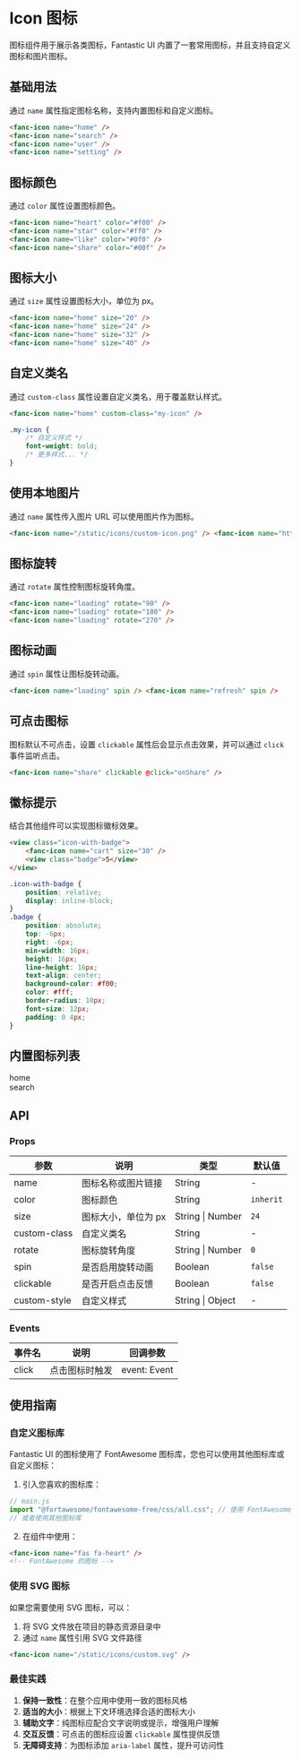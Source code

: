 # Icon 图标

图标组件用于展示各类图标，Fantastic UI 内置了一套常用图标，并且支持自定义图标和图片图标。

## 基础用法

通过 `name` 属性指定图标名称，支持内置图标和自定义图标。

```html
<fanc-icon name="home" />
<fanc-icon name="search" />
<fanc-icon name="user" />
<fanc-icon name="setting" />
```

## 图标颜色

通过 `color` 属性设置图标颜色。

```html
<fanc-icon name="heart" color="#f00" />
<fanc-icon name="star" color="#ff0" />
<fanc-icon name="like" color="#0f0" />
<fanc-icon name="share" color="#00f" />
```

## 图标大小

通过 `size` 属性设置图标大小，单位为 px。

```html
<fanc-icon name="home" size="20" />
<fanc-icon name="home" size="24" />
<fanc-icon name="home" size="32" />
<fanc-icon name="home" size="40" />
```

## 自定义类名

通过 `custom-class` 属性设置自定义类名，用于覆盖默认样式。

```html
<fanc-icon name="home" custom-class="my-icon" />
```

```css
.my-icon {
    /* 自定义样式 */
    font-weight: bold;
    /* 更多样式... */
}
```

## 使用本地图片

通过 `name` 属性传入图片 URL 可以使用图片作为图标。

```html
<fanc-icon name="/static/icons/custom-icon.png" /> <fanc-icon name="https://example.com/icon.png" size="40" />
```

## 图标旋转

通过 `rotate` 属性控制图标旋转角度。

```html
<fanc-icon name="loading" rotate="90" />
<fanc-icon name="loading" rotate="180" />
<fanc-icon name="loading" rotate="270" />
```

## 图标动画

通过 `spin` 属性让图标旋转动画。

```html
<fanc-icon name="loading" spin /> <fanc-icon name="refresh" spin />
```

## 可点击图标

图标默认不可点击，设置 `clickable` 属性后会显示点击效果，并可以通过 `click` 事件监听点击。

```html
<fanc-icon name="share" clickable @click="onShare" />
```

## 徽标提示

结合其他组件可以实现图标徽标效果。

```html
<view class="icon-with-badge">
    <fanc-icon name="cart" size="30" />
    <view class="badge">5</view>
</view>
```

```css
.icon-with-badge {
    position: relative;
    display: inline-block;
}
.badge {
    position: absolute;
    top: -6px;
    right: -6px;
    min-width: 16px;
    height: 16px;
    line-height: 16px;
    text-align: center;
    background-color: #f00;
    color: #fff;
    border-radius: 10px;
    font-size: 12px;
    padding: 0 4px;
}
```

## 内置图标列表

<div class="icon-grid">
  <!-- 此处应展示所有内置图标的预览，实际项目中需要补充具体图标 -->
  <div class="icon-item">
    <fanc-icon name="home" />
    <div class="icon-name">home</div>
  </div>
  <div class="icon-item">
    <fanc-icon name="search" />
    <div class="icon-name">search</div>
  </div>
  <!-- 更多图标... -->
</div>

## API

### Props

| 参数         | 说明                | 类型             | 默认值    |
| ------------ | ------------------- | ---------------- | --------- |
| name         | 图标名称或图片链接  | String           | -         |
| color        | 图标颜色            | String           | `inherit` |
| size         | 图标大小，单位为 px | String \| Number | `24`      |
| custom-class | 自定义类名          | String           | -         |
| rotate       | 图标旋转角度        | String \| Number | `0`       |
| spin         | 是否启用旋转动画    | Boolean          | `false`   |
| clickable    | 是否开启点击反馈    | Boolean          | `false`   |
| custom-style | 自定义样式          | String \| Object | -         |

### Events

| 事件名 | 说明           | 回调参数     |
| ------ | -------------- | ------------ |
| click  | 点击图标时触发 | event: Event |

## 使用指南

### 自定义图标库

Fantastic UI 的图标使用了 FontAwesome 图标库，您也可以使用其他图标库或自定义图标：

1. 引入您喜欢的图标库：

```js
// main.js
import "@fortawesome/fontawesome-free/css/all.css"; // 使用 FontAwesome
// 或者使用其他图标库
```

2. 在组件中使用：

```html
<fanc-icon name="fas fa-heart" />
<!-- FontAwesome 的图标 -->
```

### 使用 SVG 图标

如果您需要使用 SVG 图标，可以：

1. 将 SVG 文件放在项目的静态资源目录中
2. 通过 `name` 属性引用 SVG 文件路径

```html
<fanc-icon name="/static/icons/custom.svg" />
```

### 最佳实践

1. **保持一致性**：在整个应用中使用一致的图标风格
2. **适当的大小**：根据上下文环境选择合适的图标大小
3. **辅助文字**：纯图标应配合文字说明或提示，增强用户理解
4. **交互反馈**：可点击的图标应设置 `clickable` 属性提供反馈
5. **无障碍支持**：为图标添加 `aria-label` 属性，提升可访问性
